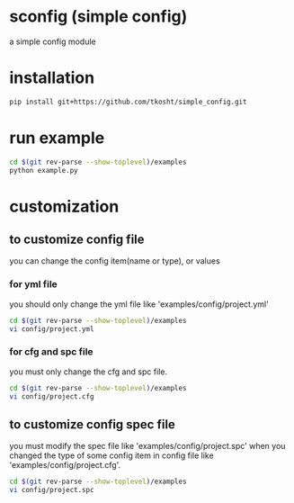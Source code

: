# sconfig (simple config)
a simple config module

# installation
```bash
pip install git+https://github.com/tkosht/simple_config.git
```

# run example
```bash
cd $(git rev-parse --show-toplevel)/examples
python example.py
```

# customization

## to customize config file
you can change the config item(name or type), or values

### for yml file
you should only change the yml file like 'examples/config/project.yml'

```bash
cd $(git rev-parse --show-toplevel)/examples
vi config/project.yml
```

### for cfg and spc file
you must only change the cfg and spc file.

```bash
cd $(git rev-parse --show-toplevel)/examples
vi config/project.cfg
```

## to customize config spec file
you must modify the spec file like 'examples/config/project.spc'
when you changed the type of some config item in config file like 'examples/config/project.cfg'.

```bash
cd $(git rev-parse --show-toplevel)/examples
vi config/project.spc
```
